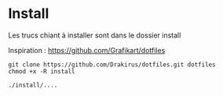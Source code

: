 # Install

Les trucs chiant à installer sont dans le dossier install

Inspiration : https://github.com/Grafikart/dotfiles
```
git clone https://github.com/Drakirus/dotfiles.git dotfiles
chmod +x -R install

./install/....
```
